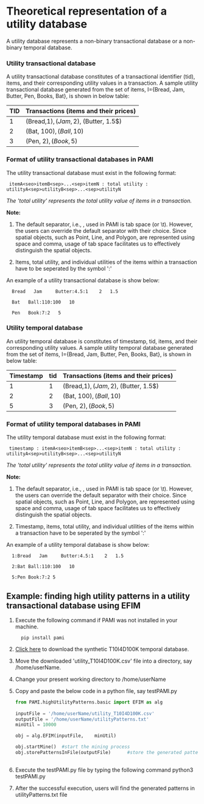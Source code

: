 # Theoretical representation of a utility database

A utility database represents a non-binary transactional database or a non-binary temporal database.

### Utility transactional database
A utility transactional database constitutes of a transactional identifier (tid), items, and their corresponding utility values in a transaction.
A sample utility transactional database generated from the set of items, I={Bread, Jam, Butter, Pen, Books, Bat},
is shown in below table:

  TID |  Transactions (items and their prices)
     --- | -----
     1   | (Bread,1$), (Jam,2$), (Butter, 1.5$)
     2   | (Bat, 100$), (Ball, 10$)
     3   | (Pen, 2$), (Book, 5$) 
### Format of utility transactional databases in PAMI
The utility transactional database must exist in the following format:

     itemA<seo>itemB<sep>...<sep>itemN : total utility : utilityA<sep>utilityB<sep>...<sep>utilityN

_The 'total utility' represents the total utility value of items in a transaction._

**Note:** 
1.  The default separator, i.e., <sep>, used in PAMI is tab space (or \t). However, the users can override the default 
   separator with their choice. Since spatial objects, such as Point, Line, and Polygon, are represented using space 
   and comma, usage of tab space facilitates us to effectively distinguish the spatial objects.
    
1. Items, total utility, and individual utilities of the items within a transaction have to be seperated by the symbol ':'

An example of a utility transactional database is show below:

      Bread   Jam     Butter:4.5:1    2   1.5

      Bat   Ball:110:100   10

      Pen   Book:7:2   5

### Utility temporal database
An utility temporal database is constitutes of timestamp, tid, items, and their corresponding utility values. 
A sample utility temporal database generated from the set of items, I={Bread, Jam, Butter, Pen, Books, Bat},
is shown in below table:

  Timestamp | tid| Transactions (items and their prices)
     --- | -----|----
    1| 1   | (Bread,1$), (Jam,2$), (Butter, 1.5$)
    2| 2   | (Bat, 100$), (Ball, 10$)
    5| 3   | (Pen, 2$), (Book, 5$) 

### Format of utility temporal databases in PAMI
The utility temporal database must exist in the following format:

     timestamp : itemA<seo>itemB<sep>...<sep>itemN : total utility : utilityA<sep>utilityB<sep>...<sep>utilityN

_The 'total utility' represents the total utility value of items in a transaction._

**Note:** 
1.  The default separator, i.e., <sep>, used in PAMI is tab space (or \t). However, the users can override the default 
   separator with their choice. Since spatial objects, such as Point, Line, and Polygon, are represented using space 
   and comma, usage of tab space facilitates us to effectively distinguish the spatial objects.
    
1. Timestamp, items, total utility, and individual utilities of the items within a transaction have to be seperated by the symbol ':'

An example of a utility temporal database is show below:


      1:Bread   Jam     Butter:4.5:1    2   1.5

      2:Bat Ball:110:100   10

      5:Pen Book:7:2 5

## Example: finding high utility patterns in a utility transactional database using EFIM
1. Execute the following command if PAMI was not installed in your machine.
   
         pip install pami
   
1. [Click here](https://www.u-aizu.ac.jp/~udayrage/datasets/temporalDatabases/utility_T10I4D100K.csv) to download the synthetic T10I4D100K temporal database.
1. Move the downloaded 'utility_T10I4D100K.csv' file  into a directory, say /home/userName.
1. Change your present working directory to /home/userName
1. Copy and paste the below code in a python file, say testPAMI.py
   
   ```Python
   from PAMI.highUtilityPatterns.basic import EFIM as alg
  
   inputFile = '/home/userName/utility_T10I4D100K.csv' 
   outputFile = '/home/userName/utilityPatterns.txt'
   minUtil = 10000
   
   obj = alg.EFIM(inputFile,    minUtil) 
   
   obj.startMine()  #start the mining process
   obj.storePatternsInFile(outputFile)      #store the generated patterns in a file
      

   ```
1. Execute the testPAMI.py file by typing the following command
      python3 testPAMI.py
1. After the successful execution, users will find the generated patterns in utilityPatterns.txt file
